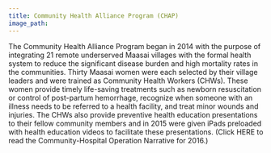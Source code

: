 ```yaml
---
title: Community Health Alliance Program (CHAP)
image_path:
---
```

The Community Health Alliance Program began in 2014 with the purpose of integrating 21 remote underserved Maasai villages with the formal health system to reduce the significant disease burden and high mortality rates in the communities. Thirty Maasai women were each selected by their village leaders and were trained as Community Health Workers (CHWs). These women provide timely life-saving treatments such as newborn resuscitation or control of post-partum hemorrhage, recognize when someone with an illness needs to be referred to a health facility, and treat minor wounds and injuries. The CHWs also provide preventive health education presentations to their fellow community members and in 2015 were given iPads preloaded with health education videos to facilitate these presentations. (Click HERE to read the Community-Hospital Operation Narrative for 2016.)